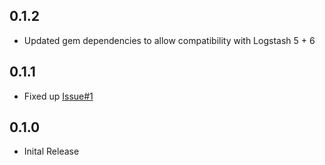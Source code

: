 ## 0.1.2

* Updated gem dependencies to allow compatibility with Logstash 5 + 6

## 0.1.1

* Fixed up [Issue#1](https://github.com/yokawasa/logstash-output-azuresearch/issues/1)

## 0.1.0

* Inital Release
